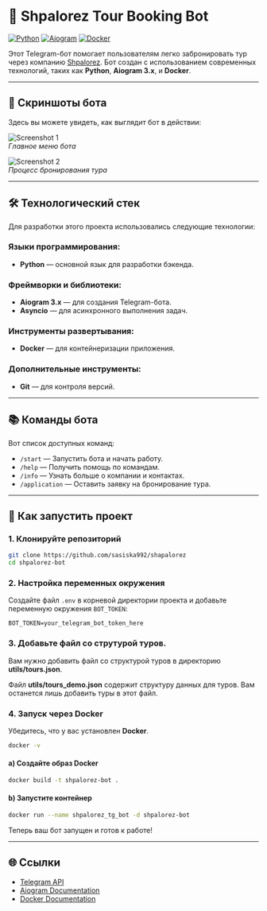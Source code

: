# 🌟 Shpalorez Tour Booking Bot

[![Python](https://img.shields.io/badge/Python-3.12-blue?logo=python)](https://www.python.org/) 
[![Aiogram](https://img.shields.io/badge/Aiogram-3.x-green?logo=telegram)](https://docs.aiogram.dev/en/latest/)
[![Docker](https://img.shields.io/badge/Docker-blue?logo=docker)](https://www.docker.com/)

Этот Telegram-бот помогает пользователям легко забронировать тур через компанию [Shpalorez](https://shpalorez.com). Бот создан с использованием современных технологий, таких как **Python**, **Aiogram 3.x**, и **Docker**.

---

## 📸 Скриншоты бота

Здесь вы можете увидеть, как выглядит бот в действии:

![Screenshot 1](https://via.placeholder.com/600x400?text=Screenshot+1)  
*Главное меню бота*

![Screenshot 2](https://via.placeholder.com/600x400?text=Screenshot+2)  
*Процесс бронирования тура*


---

## 🛠 Технологический стек

Для разработки этого проекта использовались следующие технологии:

### Языки программирования:
- **Python** — основной язык для разработки бэкенда.

### Фреймворки и библиотеки:
- **Aiogram 3.x** — для создания Telegram-бота.
- **Asyncio** — для асинхронного выполнения задач.

### Инструменты развертывания:
- **Docker** — для контейнеризации приложения.

### Дополнительные инструменты:
- **Git** — для контроля версий.

---

## 📚 Команды бота

Вот список доступных команд:

- `/start` — Запустить бота и начать работу.
- `/help` — Получить помощь по командам.
- `/info` — Узнать больше о компании и контактах.
- `/application` — Оставить заявку на бронирование тура.

---

## 🚀 Как запустить проект

### 1. Клонируйте репозиторий
```bash
git clone https://github.com/sasiska992/shapalorez
cd shpalorez-bot
```

### 2. Настройка переменных окружения
Создайте файл `.env` в корневой директории проекта и добавьте переменную окружения `BOT_TOKEN`: 
```env
BOT_TOKEN=your_telegram_bot_token_here
```

### 3. Добавьте файл со струтурой туров.
Вам нужно добавить файл со структурой туров в директорию **utils/tours.json**.

Файл **utils/tours_demo.json** содержит структуру данных для туров. Вам останется лишь добавить туры в этот файл.

### 4. Запуск через Docker
Убедитесь, что у вас установлен **Docker**.

```bash
docker -v
```

#### a) Создайте образ Docker
```bash
docker build -t shpalorez-bot .
```

#### b) Запустите контейнер
```bash
docker run --name shpalorez_tg_bot -d shpalorez-bot
```

Теперь ваш бот запущен и готов к работе!

---

## 🌐 Ссылки

- [Telegram API](https://core.telegram.org/bots/api)
- [Aiogram Documentation](https://docs.aiogram.dev/en/latest/)
- [Docker Documentation](https://docs.docker.com/)
